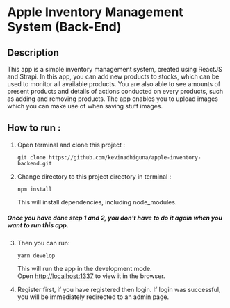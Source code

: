 # Apple Inventory Management System (Back-End)

## Description
This app is a simple inventory management system, created using ReactJS and Strapi. In this app, you can add new products to stocks, which can be used to monitor all available products. You are also able to see amounts of present products and details of actions conducted on every products, such as adding and removing products. The app enables you to upload images which you can make use of when saving stuff images.

## How to run :
1) Open terminal and clone this project :

   `git clone https://github.com/kevinadhiguna/apple-inventory-backend.git`

2) Change directory to this project directory in terminal :

   `npm install`

   This will install dependencies, including node_modules.

##### Once you have done step 1 and 2, you don't have to do it again when you want to run this app.

3) Then you can run:

   `yarn develop`

   This will run the app in the development mode.<br />
   Open [http://localhost:1337](http://localhost:1337) to view it in the browser.

4) Register first, if you have registered then login. If login was successful, you will be immediately redirected to an admin page.
